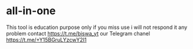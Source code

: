 # all-in-one 
This tool is education purpose only if you miss use i will not respond it 
any problem contact https://t.me/biswa_yt 
our Telegram chanel https://t.me/+Y15BGruLYzcwY2I1
